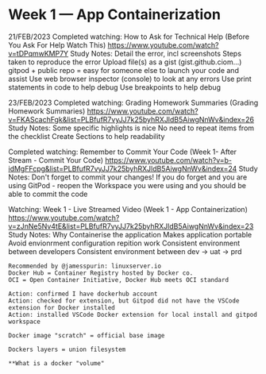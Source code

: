 # Week 1 — App Containerization

21/FEB/2023
Completed watching: How to Ask for Technical Help (Before You Ask For Help Watch This)
https://www.youtube.com/watch?v=tDPqmwKMP7Y
Study Notes:
    Detail the error, incl screenshots
    Steps taken to reproduce the error
    Upload file(s) as a gist (gist.github.ciom...)
    gitpod + public repo = easy for someone else to launch your code and assist
    Use web browser inspector (console) to look at any errors
    Use print statements in code to help debug
    Use breakpoints to help debug

23/FEB/2023
Completed watching: Grading Homework Summaries (Grading Homework Summaries)
https://www.youtube.com/watch?v=FKAScachFgk&list=PLBfufR7vyJJ7k25byhRXJldB5AiwgNnWv&index=26
Study Notes:
    Some specific highlights is nice
    No need to repeat items from the checklist
    Create Sections to help readability

Completed watching: Remember to Commit Your Code (Week 1- After Stream - Commit Your Code)
https://www.youtube.com/watch?v=b-idMgFFcpg&list=PLBfufR7vyJJ7k25byhRXJldB5AiwgNnWv&index=24
Study Notes:
    Don't forget to commit your changes!
    If you do forget and you are using GitPod - reopen the Workspace you were using and you should be able to commit the code


Watching: Week 1 - Live Streamed Video (Week 1 - App Containerization)
https://www.youtube.com/watch?v=zJnNe5Nv4tE&list=PLBfufR7vyJJ7k25byhRXJldB5AiwgNnWv&index=23
Study Notes:
    Why Containerise the application
        Makes application portable
        Avoid envionrment configuration repition work
        Consistent environment between developers
        Consistent environment between dev -> uat -> prd
        
    Recommended	by @jamesspurin: linuxserver.io
    Docker Hub = Container Registry hosted by Docker co.
    OCI = Open Container Initiative, Docker Hub meets OCI standard

    Action: confirmed I have dockerhub account
    Action: checked for extension, but Gitpod did not have the VSCode extension for Docker installed
    Action: installed VSCode Docker extension for local install and gitpod workspace

    Docker image "scratch" = official base image

    Dockers layers = union filesystem

    **What is a docker "volume"

    
